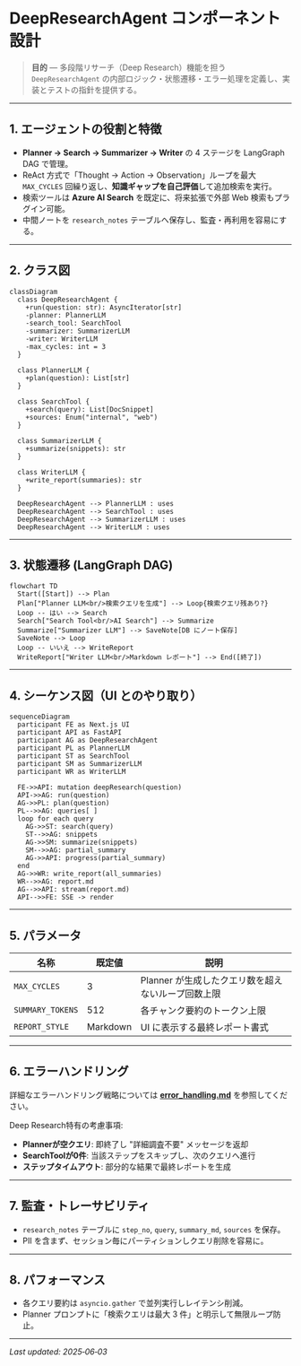 # DeepResearchAgent コンポーネント設計

> **目的** — 多段階リサーチ（Deep Research）機能を担う `DeepResearchAgent` の内部ロジック・状態遷移・エラー処理を定義し、実装とテストの指針を提供する。

---

## 1. エージェントの役割と特徴

* **Planner → Search → Summarizer → Writer** の 4 ステージを LangGraph DAG で管理。
* ReAct 方式で「Thought → Action → Observation」ループを最大 `MAX_CYCLES` 回繰り返し、**知識ギャップを自己評価**して追加検索を実行。
* 検索ツールは **Azure AI Search** を既定に、将来拡張で外部 Web 検索もプラグイン可能。
* 中間ノートを `research_notes` テーブルへ保存し、監査・再利用を容易にする。

---

## 2. クラス図

```mermaid
classDiagram
  class DeepResearchAgent {
    +run(question: str): AsyncIterator[str]
    -planner: PlannerLLM
    -search_tool: SearchTool
    -summarizer: SummarizerLLM
    -writer: WriterLLM
    -max_cycles: int = 3
  }

  class PlannerLLM {
    +plan(question): List[str]
  }

  class SearchTool {
    +search(query): List[DocSnippet]
    +sources: Enum("internal", "web")
  }

  class SummarizerLLM {
    +summarize(snippets): str
  }

  class WriterLLM {
    +write_report(summaries): str
  }

  DeepResearchAgent --> PlannerLLM : uses
  DeepResearchAgent --> SearchTool : uses
  DeepResearchAgent --> SummarizerLLM : uses
  DeepResearchAgent --> WriterLLM : uses
```

---

## 3. 状態遷移 (LangGraph DAG)

```mermaid
flowchart TD
  Start([Start]) --> Plan
  Plan["Planner LLM<br/>検索クエリを生成"] --> Loop{検索クエリ残あり?}
  Loop -- はい --> Search
  Search["Search Tool<br/>AI Search"] --> Summarize
  Summarize["Summarizer LLM"] --> SaveNote[DB にノート保存]
  SaveNote --> Loop
  Loop -- いいえ --> WriteReport
  WriteReport["Writer LLM<br/>Markdown レポート"] --> End([終了])
```

---

## 4. シーケンス図（UI とのやり取り）

```mermaid
sequenceDiagram
  participant FE as Next.js UI
  participant API as FastAPI
  participant AG as DeepResearchAgent
  participant PL as PlannerLLM
  participant ST as SearchTool
  participant SM as SummarizerLLM
  participant WR as WriterLLM

  FE->>API: mutation deepResearch(question)
  API->>AG: run(question)
  AG->>PL: plan(question)
  PL-->>AG: queries[ ]
  loop for each query
    AG->>ST: search(query)
    ST-->>AG: snippets
    AG->>SM: summarize(snippets)
    SM-->>AG: partial_summary
    AG->>API: progress(partial_summary)
  end
  AG->>WR: write_report(all_summaries)
  WR-->>AG: report.md
  AG-->>API: stream(report.md)
  API-->>FE: SSE -> render
```

---

## 5. パラメータ

| 名称               | 既定値      | 説明                            |
| ---------------- | -------- | ----------------------------- |
| `MAX_CYCLES`     | 3        | Planner が生成したクエリ数を超えないループ回数上限 |
| `SUMMARY_TOKENS` | 512      | 各チャンク要約のトークン上限                |
| `REPORT_STYLE`   | Markdown | UI に表示する最終レポート書式              |

---

## 6. エラーハンドリング

詳細なエラーハンドリング戦略については **[error_handling.md](error_handling.md)** を参照してください。

Deep Research特有の考慮事項:
- **Plannerが空クエリ**: 即終了し "詳細調査不要" メッセージを返却
- **SearchToolが0件**: 当該ステップをスキップし、次のクエリへ進行
- **ステップタイムアウト**: 部分的な結果で最終レポートを生成

---

## 7. 監査・トレーサビリティ

* `research_notes` テーブルに `step_no`, `query`, `summary_md`, `sources` を保存。
* PII を含まず、セッション毎にパーティションしクエリ削除を容易に。

---

## 8. パフォーマンス

* 各クエリ要約は `asyncio.gather` で並列実行しレイテンシ削減。
* Planner プロンプトに「検索クエリは最大 3 件」と明示して無限ループ防止。

---

*Last updated: 2025‑06‑03*

